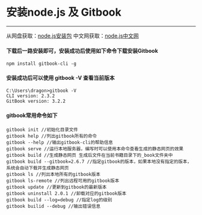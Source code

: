 # 安装node.js 及 Gitbook

***

从网盘获取：[node.js安装包](http://pan.baidu.com/s/1slBGlw5)
中文网获取：[node.js中文网](http://nodejs.cn/download/)

#### 下载后一路安装即可，安装成功后使用如下命令下载安装Gitbook

    npm install gitbook-cli -g

#### 安装成功后可以使用 gitbook -V 查看当前版本

    C:\Users\dragon>gitbook -V
    CLI version: 2.3.2
    GitBook version: 3.2.2

#### gitbook常用命令如下

    gitbook init //初始化目录文件
    gitbook help //列出gitbook所有的命令
    gitbook --help //输出gitbook-cli的帮助信息
    gitbook serve //运行本地服务器，编写时可以使用本命令查看生成的静态网页的效果
    gitbook build //生成静态网页 生成后文件在当前书籍目录下的_book文件夹中
    gitbook build --gitbook=2.6.7 //指定gitbook的版本，如果本地没有指定的版本，系统会自动下载并生成静态网页
    gitbook ls //列出本地所有的gitbook版本
    gitbook ls-remote //列出远程可用的gitbook版本
    gitbook update //更新到gitbook的最新版本
    gitbook uninstall 2.0.1 //卸载对应的gitbook版本
    gitbook build --log=debug //指定log的级别
    gitbook builid --debug //输出错误信息
    
    
    
